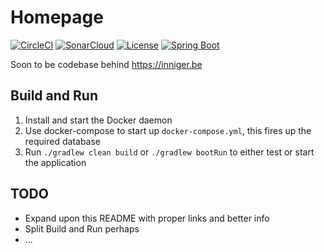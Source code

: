 # Homepage
[![CircleCI](https://circleci.com/gh/bram-inniger/homepage.svg?style=svg)](https://circleci.com/gh/bram-inniger/homepage)
[![SonarCloud](https://sonarcloud.io/api/project_badges/measure?project=be.inniger%3Ahomepage&metric=alert_status)](https://sonarcloud.io/dashboard?id=be.inniger%3Ahomepage)
[![License](https://img.shields.io/badge/license-MIT-blue.svg)](https://opensource.org/licenses/MIT)
[![Spring Boot](https://img.shields.io/badge/spring--boot-2.0.1.RELEASE-6DB33F.svg)](https://docs.spring.io/spring-boot/docs/2.0.1.RELEASE/reference/htmlsingle/)

Soon to be codebase behind https://inniger.be

## Build and Run
1. Install and start the Docker daemon
2. Use docker-compose to start up `docker-compose.yml`, this fires up the required database
3. Run `./gradlew clean build` or `./gradlew bootRun` to either test or start the application

## TODO
* Expand upon this README with proper links and better info
* Split Build and Run perhaps
* ...
